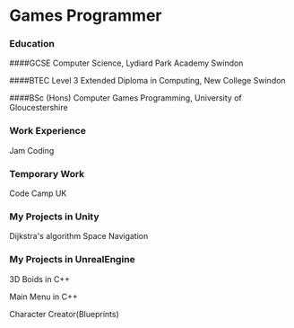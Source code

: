 # Games Programmer

### Education
####GCSE Computer Science, Lydiard Park Academy Swindon

####BTEC Level 3 Extended Diploma in Computing, New College Swindon

####BSc (Hons) Computer Games Programming, University of Gloucestershire

### Work Experience
Jam Coding

### Temporary Work
Code Camp UK

### My Projects in Unity
Dijkstra's algorithm Space Navigation


### My Projects in UnrealEngine
3D Boids in C++

Main Menu in C++

Character Creator(Blueprints)


